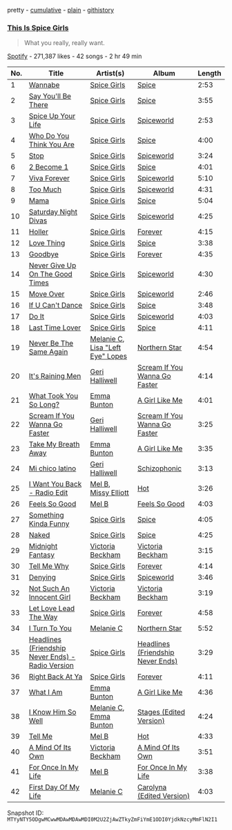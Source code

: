 pretty - [cumulative](/playlists/cumulative/37i9dQZF1DWWUJdr9ahsbf.md) - [plain](/playlists/plain/37i9dQZF1DWWUJdr9ahsbf) - [githistory](https://github.githistory.xyz/mackorone/spotify-playlist-archive/blob/main/playlists/plain/37i9dQZF1DWWUJdr9ahsbf)

### [This Is Spice Girls](https://open.spotify.com/playlist/37i9dQZF1DWWUJdr9ahsbf)

> What you really, really want.

[Spotify](https://open.spotify.com/user/spotify) - 271,387 likes - 42 songs - 2 hr 49 min

| No. | Title | Artist(s) | Album | Length |
|---|---|---|---|---|
| 1 | [Wannabe](https://open.spotify.com/track/1Je1IMUlBXcx1Fz0WE7oPT) | [Spice Girls](https://open.spotify.com/artist/0uq5PttqEjj3IH1bzwcrXF) | [Spice](https://open.spotify.com/album/3x2jF7blR6bFHtk4MccsyJ) | 2:53 |
| 2 | [Say You'll Be There](https://open.spotify.com/track/1yTQ39my3MoNROlFw3RDNy) | [Spice Girls](https://open.spotify.com/artist/0uq5PttqEjj3IH1bzwcrXF) | [Spice](https://open.spotify.com/album/3x2jF7blR6bFHtk4MccsyJ) | 3:55 |
| 3 | [Spice Up Your Life](https://open.spotify.com/track/5qGwqO0lkbBXw4xNfzT7SF) | [Spice Girls](https://open.spotify.com/artist/0uq5PttqEjj3IH1bzwcrXF) | [Spiceworld](https://open.spotify.com/album/3sr6lAuO3nmB1u8ZuQgpiX) | 2:53 |
| 4 | [Who Do You Think You Are](https://open.spotify.com/track/1jI1aLmm5HTwiMtvsbwDJw) | [Spice Girls](https://open.spotify.com/artist/0uq5PttqEjj3IH1bzwcrXF) | [Spice](https://open.spotify.com/album/3x2jF7blR6bFHtk4MccsyJ) | 4:00 |
| 5 | [Stop](https://open.spotify.com/track/3FteycP8CaXS1MhjcXekVT) | [Spice Girls](https://open.spotify.com/artist/0uq5PttqEjj3IH1bzwcrXF) | [Spiceworld](https://open.spotify.com/album/3sr6lAuO3nmB1u8ZuQgpiX) | 3:24 |
| 6 | [2 Become 1](https://open.spotify.com/track/36AWdhZIGLUTkWpJDhe7va) | [Spice Girls](https://open.spotify.com/artist/0uq5PttqEjj3IH1bzwcrXF) | [Spice](https://open.spotify.com/album/3x2jF7blR6bFHtk4MccsyJ) | 4:01 |
| 7 | [Viva Forever](https://open.spotify.com/track/6BPDPcnbDMDf58srVzbfX9) | [Spice Girls](https://open.spotify.com/artist/0uq5PttqEjj3IH1bzwcrXF) | [Spiceworld](https://open.spotify.com/album/3sr6lAuO3nmB1u8ZuQgpiX) | 5:10 |
| 8 | [Too Much](https://open.spotify.com/track/1RQnYh2xw2BPpnzQFbO5r5) | [Spice Girls](https://open.spotify.com/artist/0uq5PttqEjj3IH1bzwcrXF) | [Spiceworld](https://open.spotify.com/album/3sr6lAuO3nmB1u8ZuQgpiX) | 4:31 |
| 9 | [Mama](https://open.spotify.com/track/3dNv3OuX6ol9si6PZ9KSAh) | [Spice Girls](https://open.spotify.com/artist/0uq5PttqEjj3IH1bzwcrXF) | [Spice](https://open.spotify.com/album/3x2jF7blR6bFHtk4MccsyJ) | 5:04 |
| 10 | [Saturday Night Divas](https://open.spotify.com/track/3M83cWfWcFXtkavdM8NuEZ) | [Spice Girls](https://open.spotify.com/artist/0uq5PttqEjj3IH1bzwcrXF) | [Spiceworld](https://open.spotify.com/album/3sr6lAuO3nmB1u8ZuQgpiX) | 4:25 |
| 11 | [Holler](https://open.spotify.com/track/1NwDWbpg9dPH12xBd2ibrv) | [Spice Girls](https://open.spotify.com/artist/0uq5PttqEjj3IH1bzwcrXF) | [Forever](https://open.spotify.com/album/4jbWZmf7kRxCBD6tgVepYh) | 4:15 |
| 12 | [Love Thing](https://open.spotify.com/track/61PwiYyJhF1HLi0OXomzQE) | [Spice Girls](https://open.spotify.com/artist/0uq5PttqEjj3IH1bzwcrXF) | [Spice](https://open.spotify.com/album/3x2jF7blR6bFHtk4MccsyJ) | 3:38 |
| 13 | [Goodbye](https://open.spotify.com/track/6ZNw9Cnc85OeHZrjMAZJfY) | [Spice Girls](https://open.spotify.com/artist/0uq5PttqEjj3IH1bzwcrXF) | [Forever](https://open.spotify.com/album/4jbWZmf7kRxCBD6tgVepYh) | 4:35 |
| 14 | [Never Give Up On The Good Times](https://open.spotify.com/track/6RQnRYot6B3TPZsMbbSJ20) | [Spice Girls](https://open.spotify.com/artist/0uq5PttqEjj3IH1bzwcrXF) | [Spiceworld](https://open.spotify.com/album/3sr6lAuO3nmB1u8ZuQgpiX) | 4:30 |
| 15 | [Move Over](https://open.spotify.com/track/3P50dC4GwZYiToIXQGWIAC) | [Spice Girls](https://open.spotify.com/artist/0uq5PttqEjj3IH1bzwcrXF) | [Spiceworld](https://open.spotify.com/album/3sr6lAuO3nmB1u8ZuQgpiX) | 2:46 |
| 16 | [If U Can't Dance](https://open.spotify.com/track/6bh25NILjNfJnIvGRT2emC) | [Spice Girls](https://open.spotify.com/artist/0uq5PttqEjj3IH1bzwcrXF) | [Spice](https://open.spotify.com/album/3x2jF7blR6bFHtk4MccsyJ) | 3:48 |
| 17 | [Do It](https://open.spotify.com/track/4oB9UvwZUkic3nWWZKULqs) | [Spice Girls](https://open.spotify.com/artist/0uq5PttqEjj3IH1bzwcrXF) | [Spiceworld](https://open.spotify.com/album/3sr6lAuO3nmB1u8ZuQgpiX) | 4:03 |
| 18 | [Last Time Lover](https://open.spotify.com/track/5SAGopoaraFmLS08bNjLxB) | [Spice Girls](https://open.spotify.com/artist/0uq5PttqEjj3IH1bzwcrXF) | [Spice](https://open.spotify.com/album/3x2jF7blR6bFHtk4MccsyJ) | 4:11 |
| 19 | [Never Be The Same Again](https://open.spotify.com/track/79EAVfOpzgfHx3IE2BVFQv) | [Melanie C](https://open.spotify.com/artist/60vX3zLcdKRXvKLITVh5Df), [Lisa "Left Eye" Lopes](https://open.spotify.com/artist/64ccradw8gAQn9gMQZmEha) | [Northern Star](https://open.spotify.com/album/6TjfhQSmmBOEwIXkoT3fdZ) | 4:54 |
| 20 | [It's Raining Men](https://open.spotify.com/track/7q3qX7Ees3FZtRFJXWgPZs) | [Geri Halliwell](https://open.spotify.com/artist/5orH1OWgjAYUX8sZ5gihTv) | [Scream If You Wanna Go Faster](https://open.spotify.com/album/2sgOJkKcXuxEqXW26W3sQf) | 4:14 |
| 21 | [What Took You So Long?](https://open.spotify.com/track/6WJtzSaXumGZ7pIa0z7QIP) | [Emma Bunton](https://open.spotify.com/artist/2AEEnr6Le5zHzBwpnlZSmq) | [A Girl Like Me](https://open.spotify.com/album/5E6op11XOQa3ErVR4oLKss) | 4:01 |
| 22 | [Scream If You Wanna Go Faster](https://open.spotify.com/track/4X1zZilVgZQYtlUV3Ru0kL) | [Geri Halliwell](https://open.spotify.com/artist/5orH1OWgjAYUX8sZ5gihTv) | [Scream If You Wanna Go Faster](https://open.spotify.com/album/2sgOJkKcXuxEqXW26W3sQf) | 3:25 |
| 23 | [Take My Breath Away](https://open.spotify.com/track/0wVPsQNQ4tsjTTf2LIdOA7) | [Emma Bunton](https://open.spotify.com/artist/2AEEnr6Le5zHzBwpnlZSmq) | [A Girl Like Me](https://open.spotify.com/album/5E6op11XOQa3ErVR4oLKss) | 3:35 |
| 24 | [Mi chico latino](https://open.spotify.com/track/3Qu88IYwuDpUQNi6UwJsDz) | [Geri Halliwell](https://open.spotify.com/artist/5orH1OWgjAYUX8sZ5gihTv) | [Schizophonic](https://open.spotify.com/album/7r14xPWDHH2ao9gLrDxHMd) | 3:13 |
| 25 | [I Want You Back \- Radio Edit](https://open.spotify.com/track/7eU7mrPH3wG8pgAyFlQS3g) | [Mel B](https://open.spotify.com/artist/2vJU4d2jRQb4zJJIQRkyDB), [Missy Elliott](https://open.spotify.com/artist/2wIVse2owClT7go1WT98tk) | [Hot](https://open.spotify.com/album/5nQBpgNce3qxwawV3BMAS2) | 3:26 |
| 26 | [Feels So Good](https://open.spotify.com/track/6LEJhui7NhqihZwA8kgiHs) | [Mel B](https://open.spotify.com/artist/2vJU4d2jRQb4zJJIQRkyDB) | [Feels So Good](https://open.spotify.com/album/4J9sxXaNAeL903x5GXW2PX) | 4:03 |
| 27 | [Something Kinda Funny](https://open.spotify.com/track/6qL8tweXFMqztcMwNB4r7y) | [Spice Girls](https://open.spotify.com/artist/0uq5PttqEjj3IH1bzwcrXF) | [Spice](https://open.spotify.com/album/3x2jF7blR6bFHtk4MccsyJ) | 4:05 |
| 28 | [Naked](https://open.spotify.com/track/2QMa85sq03n0NhDAjQe5eQ) | [Spice Girls](https://open.spotify.com/artist/0uq5PttqEjj3IH1bzwcrXF) | [Spice](https://open.spotify.com/album/3x2jF7blR6bFHtk4MccsyJ) | 4:25 |
| 29 | [Midnight Fantasy](https://open.spotify.com/track/1AbZPODPDImsdoJy9NkaJC) | [Victoria Beckham](https://open.spotify.com/artist/54w1dJI7MTjkRGNfGuu2fc) | [Victoria Beckham](https://open.spotify.com/album/3fMBMxLqwrHdzCfrTrl41e) | 3:15 |
| 30 | [Tell Me Why](https://open.spotify.com/track/0r5d5LmhLQwJVEw0kTEExp) | [Spice Girls](https://open.spotify.com/artist/0uq5PttqEjj3IH1bzwcrXF) | [Forever](https://open.spotify.com/album/4jbWZmf7kRxCBD6tgVepYh) | 4:14 |
| 31 | [Denying](https://open.spotify.com/track/3RTHY1WOLAkXoDW9oh5Cgb) | [Spice Girls](https://open.spotify.com/artist/0uq5PttqEjj3IH1bzwcrXF) | [Spiceworld](https://open.spotify.com/album/3sr6lAuO3nmB1u8ZuQgpiX) | 3:46 |
| 32 | [Not Such An Innocent Girl](https://open.spotify.com/track/2GcAqQbqBhBh2SwsOq3REu) | [Victoria Beckham](https://open.spotify.com/artist/54w1dJI7MTjkRGNfGuu2fc) | [Victoria Beckham](https://open.spotify.com/album/3fMBMxLqwrHdzCfrTrl41e) | 3:19 |
| 33 | [Let Love Lead The Way](https://open.spotify.com/track/5EE1Uzg0JvtBhs6TRs33R0) | [Spice Girls](https://open.spotify.com/artist/0uq5PttqEjj3IH1bzwcrXF) | [Forever](https://open.spotify.com/album/4jbWZmf7kRxCBD6tgVepYh) | 4:58 |
| 34 | [I Turn To You](https://open.spotify.com/track/1Le4SDanBrX8OtmnnyTNrh) | [Melanie C](https://open.spotify.com/artist/60vX3zLcdKRXvKLITVh5Df) | [Northern Star](https://open.spotify.com/album/6TjfhQSmmBOEwIXkoT3fdZ) | 5:52 |
| 35 | [Headlines \(Friendship Never Ends\) \- Radio Version](https://open.spotify.com/track/4ll3zqElfObKDVSIitAIga) | [Spice Girls](https://open.spotify.com/artist/0uq5PttqEjj3IH1bzwcrXF) | [Headlines \(Friendship Never Ends\)](https://open.spotify.com/album/57lvVchSIRneTpEjwdlKdi) | 3:29 |
| 36 | [Right Back At Ya](https://open.spotify.com/track/2O8kqbUJS1vkL3x9mF7WzM) | [Spice Girls](https://open.spotify.com/artist/0uq5PttqEjj3IH1bzwcrXF) | [Forever](https://open.spotify.com/album/4jbWZmf7kRxCBD6tgVepYh) | 4:11 |
| 37 | [What I Am](https://open.spotify.com/track/28OZjeDdSOVPHpSbdJICsN) | [Emma Bunton](https://open.spotify.com/artist/2AEEnr6Le5zHzBwpnlZSmq) | [A Girl Like Me](https://open.spotify.com/album/5E6op11XOQa3ErVR4oLKss) | 4:36 |
| 38 | [I Know Him So Well](https://open.spotify.com/track/5wlQ23VlVfhHGcFMlxmHQP) | [Melanie C](https://open.spotify.com/artist/60vX3zLcdKRXvKLITVh5Df), [Emma Bunton](https://open.spotify.com/artist/2AEEnr6Le5zHzBwpnlZSmq) | [Stages \(Edited Version\)](https://open.spotify.com/album/2KLgp2zVeJxsLgtM3WSFaP) | 4:24 |
| 39 | [Tell Me](https://open.spotify.com/track/2CGHvuEj1e7STMyAOLVEYI) | [Mel B](https://open.spotify.com/artist/2vJU4d2jRQb4zJJIQRkyDB) | [Hot](https://open.spotify.com/album/5nQBpgNce3qxwawV3BMAS2) | 4:33 |
| 40 | [A Mind Of Its Own](https://open.spotify.com/track/6pOnHnn8sBs03CmYogpw3y) | [Victoria Beckham](https://open.spotify.com/artist/54w1dJI7MTjkRGNfGuu2fc) | [A Mind Of Its Own](https://open.spotify.com/album/5iPDep9w2vQgNQkNiaS0I7) | 3:51 |
| 41 | [For Once In My Life](https://open.spotify.com/track/6N7xMUdh2aflVmcj2RX3d4) | [Mel B](https://open.spotify.com/artist/2vJU4d2jRQb4zJJIQRkyDB) | [For Once In My Life](https://open.spotify.com/album/0HfyFFJ941UMB9knoEhfpq) | 3:38 |
| 42 | [First Day Of My Life](https://open.spotify.com/track/5R2CW58tHNMbCRxxw5Czkw) | [Melanie C](https://open.spotify.com/artist/60vX3zLcdKRXvKLITVh5Df) | [Carolyna \(Edited Version\)](https://open.spotify.com/album/4cSsmBCDVoi8lVUsQYuVdE) | 4:03 |

Snapshot ID: `MTYyNTY5ODgwMCwwMDAwMDAwMDI0M2U2ZjAwZTkyZmFiYmE1ODI0YjdkNzcyMmFlN2I1`
